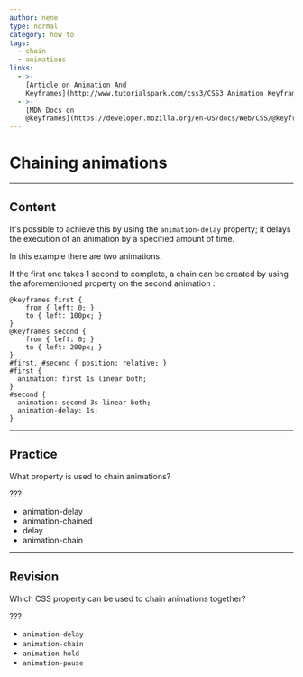 ```yaml
---
author: nene
type: normal
category: how to
tags:
  - chain
  - animations
links:
  - >-
    [Article on Animation And
    Keyframes](http://www.tutorialspark.com/css3/CSS3_Animation_Keyframes.php){article}
  - >-
    [MDN Docs on
    @keyframes](https://developer.mozilla.org/en-US/docs/Web/CSS/@keyframes){documentation}
---
```


# Chaining animations


---

## Content

It's possible to achieve this by using the `animation-delay` property; it delays the execution of an animation by a specified amount of time.

In this example there are two animations.

If the first one takes 1 second to complete, a chain can be created by using the aforementioned property on the second animation :

```plain-text
@keyframes first {
	from { left: 0; }
	to { left: 100px; }
}
@keyframes second {
	from { left: 0; }
	to { left: 200px; }
}
#first, #second { position: relative; }
#first {
  animation: first 1s linear both;
}
#second {
  animation: second 3s linear both;
  animation-delay: 1s;
}
```


---

## Practice

What property is used to chain animations?

???

- animation-delay
- animation-chained
- delay
- animation-chain


---

## Revision

Which CSS property can be used to chain animations together?

???

- `animation-delay`
- `animation-chain`
- `animation-hold`
- `animation-pause`
